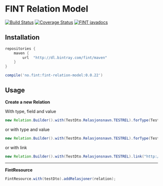 # FINT Relation Model

[![Build Status](https://travis-ci.org/FINTmodels/fint-relation-model.svg?branch=master)](https://travis-ci.org/FINTmodels/fint-relation-model) 
[![Coverage Status](https://coveralls.io/repos/github/FINTmodels/fint-relation-model/badge.svg?branch=master)](https://coveralls.io/github/FINTmodels/fint-relation-model?branch=master) 
[![FINT javadocs](https://img.shields.io/badge/FINT-javadocs-blue.svg)](https://docs.felleskomponent.no/docs/fint-relation-model/)

## Installation

```groovy
repositories {
    maven {
        url  "http://dl.bintray.com/fint/maven" 
    }
}

compile('no.fint:fint-relation-model:0.0.22')
```

## Usage

**Create a new Relation**  

With type, field and value
```java
new Relation.Builder().with(TestDto.Relasjonsnavn.TESTREL).forType(TestDto.class).field("test-field").value("123").build();
```
or with type and value
```java
new Relation.Builder().with(TestDto.Relasjonsnavn.TESTREL).forType(TestDto.class).value("123").build();
```
or with link
```java
new Relation.Builder().with(TestDto.Relasjonsnavn.TESTREL).link("http://localhost/test").build();
```
----
**FintResource**
```java
FintResource.with(testDto).addRelasjoner(relation);
```